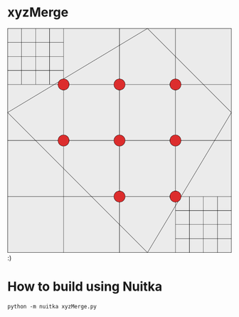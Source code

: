 # xyzMerge
![xyzMerge](title.png)
:)
# How to build using Nuitka
```
python -m nuitka xyzMerge.py
```
